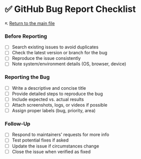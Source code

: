 # ✅ GitHub Bug Report Checklist

↖️ [Return to the main file](../README.md)

### Before Reporting
- [ ] Search existing issues to avoid duplicates
- [ ] Check the latest version or branch for the bug
- [ ] Reproduce the issue consistently
- [ ] Note system/environment details (OS, browser, device)

### Reporting the Bug
- [ ] Write a descriptive and concise title
- [ ] Provide detailed steps to reproduce the bug
- [ ] Include expected vs. actual results
- [ ] Attach screenshots, logs, or videos if possible
- [ ] Assign proper labels (bug, priority, area)

### Follow-Up
- [ ] Respond to maintainers' requests for more info
- [ ] Test potential fixes if asked
- [ ] Update the issue if circumstances change
- [ ] Close the issue when verified as fixed
